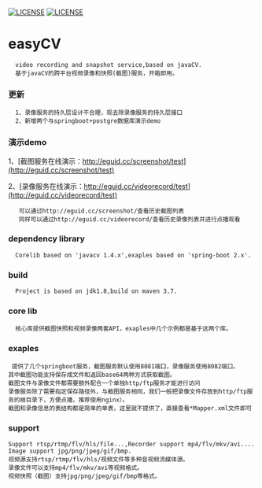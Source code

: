 [![LICENSE](https://img.shields.io/badge/license-Anti%20996-blue.svg)](https://github.com/996icu/996.ICU/blob/master/LICENSE)
[![LICENSE](https://camo.githubusercontent.com/f969af70fa6573766a11cb0a968fc82b069298f1/68747470733a2f2f696d672e736869656c64732e696f2f6769746875622f6c6963656e73652f6c697a68696368616f2f6f6e652e737667)](https://github.com/eguid/LICENSE)
# easyCV
      video recording and snapshot service,based on javaCV. 
      基于javaCV的跨平台视频录像和快照(截图)服务，开箱即用。
### 更新
      1、录像服务的持久层设计不合理，现去除录像服务的持久层接口
      2、新增两个与springboot+postgre数据库演示demo
  
### 演示demo
1、[截图服务在线演示：http://eguid.cc/screenshot/test](http://eguid.cc/screenshot/test)<br />
      
2、[录像服务在线演示：http://eguid.cc/videorecord/test](http://eguid.cc/videorecord/test)<br />
       
       可以通过http://eguid.cc/screenshot/查看历史截图列表
       同样可以通过http://eguid.cc/videorecord/查看历史录像列表并进行点播观看
 
### dependency library
      Corelib based on 'javacv 1.4.x',exaples based on 'spring-boot 2.x'.

### build
      Project is based on jdk1.8,build on maven 3.7.

### core lib
      核心库提供截图快照和视频录像两套API，exaples中几个示例都是基于这两个库。

### exaples
     提供了几个springboot服务，截图服务默认使用8081端口，录像服务使用8082端口。
    其中截图功能支持保存成文件和返回base64两种方式获取截图。
    截图文件与录像文件都需要额外配合一个单独http/ftp服务才能进行访问
    录像服务除了需要指定保存路径外，与截图服务相同，我们一般把录像文件存放到http/ftp服务的根目录下，方便点播，推荐使用nginx）。
    截图和录像信息的表结构都是简单的单表，这里就不提供了，直接查看*Mapper.xml文件即可

### support
    Support rtsp/rtmp/flv/hls/file...,Recorder support mp4/flv/mkv/avi....
    Image support jpg/png/jpeg/gif/bmp.
    视频源支持rtsp/rtmp/flv/hls/视频文件等多种音视频流媒体源。
    录像文件可以支持mp4/flv/mkv/avi等视频格式。
    视频快照（截图）支持jpg/png/jpeg/gif/bmp等格式。

